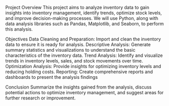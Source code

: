 Project Overview
This project aims to analyze inventory data to gain insights into inventory management, identify trends, optimize stock levels, and improve decision-making processes. We will use Python, along with data analysis libraries such as Pandas, Matplotlib, and Seaborn, to perform this analysis.

Objectives
Data Cleaning and Preparation: Import and clean the inventory data to ensure it is ready for analysis.
Descriptive Analysis: Generate summary statistics and visualizations to understand the basic characteristics of the inventory data.
Trend Analysis: Identify and visualize trends in inventory levels, sales, and stock movements over time.
Optimization Analysis: Provide insights for optimizing inventory levels and reducing holding costs.
Reporting: Create comprehensive reports and dashboards to present the analysis findings

Conclusion
Summarize the insights gained from the analysis, discuss potential actions to optimize inventory management, and suggest areas for further research or improvement.
